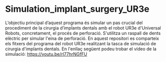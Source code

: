 # Simulation_implant_surgery_UR3e
L’objectiu principal d’aquest programa és simular un pas crucial del procediment de la cirurgia d’implants dentals amb el robot UR3e d'Universal Robots, concretament, el procés de perforació. 
S'utilitza un raspall de dents elèctric per simular l'eina de perforació.
En aquest repositori es comparteix els fitxers del programa del robot UR3e realitzant la tasca de simulació de cirurgia d'implants dentals.
En l'enllaç següent podeu trobar el vídeo de la simulació: https://youtu.be/rl77hrNGfFU  

